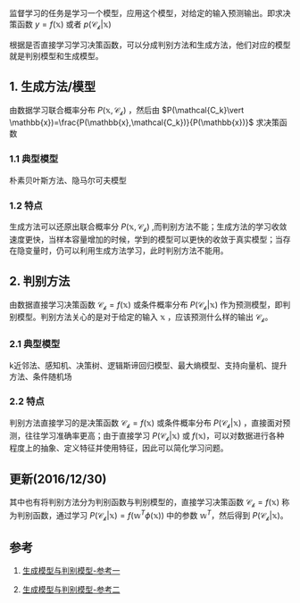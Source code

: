 监督学习的任务是学习一个模型，应用这个模型，对给定的输入预测输出。即求决策函数 $y =f(\mathbb{x})$ 或者 $p(\mathcal{C_k}\vert \mathbb{x})$

根据是否直接学习学习决策函数，可以分成判别方法和生成方法，他们对应的模型就是判别模型和生成模型。

## 1. 生成方法/模型

由数据学习联合概率分布 $P(\mathbb{x},\mathcal{C_k})$ ，然后由 $P(\mathcal{C_k}\vert \mathbb{x})=\frac{P(\mathbb{x},\mathcal{C_k})}{P(\mathbb{x})}$ 求决策函数

### 1.1 典型模型

朴素贝叶斯方法、隐马尔可夫模型

### 1.2 特点

生成方法可以还原出联合概率分 $P(\mathbb{x},\mathcal{C_k})$ ,而判别方法不能；生成方法的学习收敛速度更快，当样本容量增加的时候，学到的模型可以更快的收敛于真实模型；当存在隐变量时，仍可以利用生成方法学习，此时判别方法不能用。

## 2. 判别方法

由数据直接学习决策函数 $\mathcal{C_k}=f(\mathbb{x})$ 或条件概率分布 $P(\mathcal{C_k}\vert \mathbb{x})$ 作为预测模型，即判别模型。判别方法关心的是对于给定的输入 $\mathbb{x}$ ，应该预测什么样的输出 $\mathcal{C_k}$。

### 2.1 典型模型

k近邻法、感知机、决策树、逻辑斯谛回归模型、最大熵模型、支持向量机、提升方法、条件随机场

### 2.2 特点

判别方法直接学习的是决策函数 $\mathcal{C_k}=f(\mathbb{x})$ 或条件概率分布 $P(\mathcal{C_k}\vert \mathbb{x})$ ，直接面对预测，往往学习准确率更高；由于直接学习 $P(\mathcal{C_k}\vert \mathbb{x})$ 或 $f(\mathbb{x})$，可以对数据进行各种程度上的抽象、定义特征并使用特征，因此可以简化学习问题。

## 更新(2016/12/30)

其中也有将判别方法分为判别函数与判别模型的，直接学习决策函数 $\mathcal{C_k}=f(\mathbb{x})$ 称为判别函数，通过学习 $P(\mathcal{C_k}\vert \mathbb{x}) = f(\mathbb{w}^T\phi(\mathbb{x}))$ 中的参数 $\mathbb{w}^T$，然后得到 $P(\mathcal{C_k}\vert \mathbb{x})$。

## 参考

1. [生成模型与判别模型-参考一](http://blog.csdn.net/zou\mathbb{x}\mathcal{C_k}09/article/details/8195017)

2. [生成模型与判别模型-参考二](http://www.cnblogs.com/kaituorensheng/p/3379170.html)
